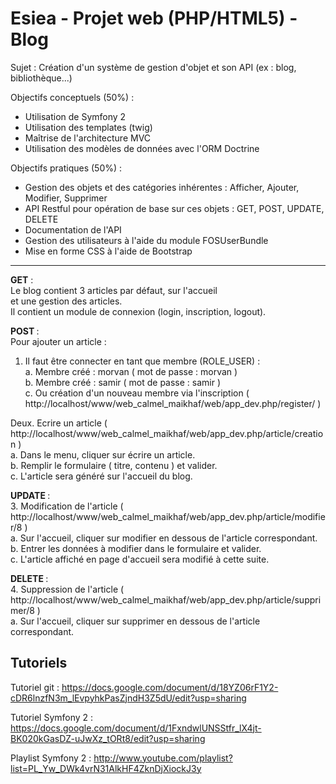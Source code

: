 Esiea - Projet web (PHP/HTML5) - Blog
========================================

Sujet : Création d'un système de gestion d'objet et son API (ex : blog, bibliothèque...)

Objectifs conceptuels (50%) :
- Utilisation de Symfony 2
- Utilisation des templates (twig)
- Maîtrise de l'architecture MVC
- Utilisation des modèles de données avec l'ORM Doctrine

Objectifs pratiques (50%) :
- Gestion des objets et des catégories inhérentes : Afficher, Ajouter, Modifier, Supprimer
- API Restful pour opération de base sur ces objets : GET, POST, UPDATE, DELETE
- Documentation de l'API
- Gestion des utilisateurs à l'aide du module FOSUserBundle
- Mise en forme CSS à l'aide de Bootstrap

-------

<b>GET</b> : <br />
Le blog contient 3 articles par défaut, sur l'accueil <br />
et une gestion des articles.<br />
Il contient un module de connexion (login, inscription, logout).<br />

<b>POST </b>: <br />
Pour ajouter un article :<br />
1. Il faut être connecter en tant que membre (ROLE_USER) :<br />
a. Membre créé : morvan ( mot de passe : morvan )<br />
b. Membre créé : samir ( mot de passe : samir )<br />
c. Ou création d'un nouveau membre via l'inscription ( http://localhost/www/web_calmel_maikhaf/web/app_dev.php/register/ ) <br />

Deux. Ecrire un article ( http://localhost/www/web_calmel_maikhaf/web/app_dev.php/article/creation )<br />
a. Dans le menu, cliquer sur écrire un article.<br />
b. Remplir le formulaire ( titre, contenu ) et valider.<br />
c. L'article sera généré sur l'accueil du blog.<br />

<b>UPDATE </b>:<br />
3. Modification de l'article ( http://localhost/www/web_calmel_maikhaf/web/app_dev.php/article/modifier/8 )<br />
a. Sur l'accueil, cliquer sur modifier en dessous de l'article correspondant.<br />
b. Entrer les données à modifier dans le formulaire et valider.<br />
c. L'article affiché en page d'accueil sera modifié à cette suite.<br />

<b>DELETE </b>:<br />
4. Suppression de l'article ( http://localhost/www/web_calmel_maikhaf/web/app_dev.php/article/supprimer/8 )<br />
a. Sur l'accueil, cliquer sur supprimer en dessous de l'article correspondant.

Tutoriels
---------------

Tutoriel git : https://docs.google.com/document/d/18YZ06rF1Y2-cDR6lnzfN3m_lEvpyhkPasZjndH3Z5dU/edit?usp=sharing

Tutoriel Symfony 2 : https://docs.google.com/document/d/1FxndwlUNSStfr_lX4jt-BK020kGasDZ-uJwXz_tORt8/edit?usp=sharing

Playlist Symfony 2 : http://www.youtube.com/playlist?list=PL_Yw_DWk4vrN31AlkHF4ZknDjXiockJ3y